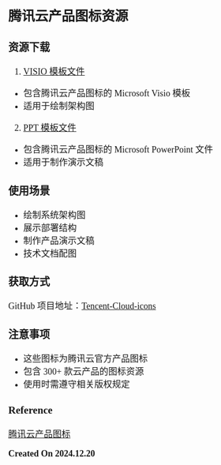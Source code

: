 <font size=4 face='楷体'>

## 腾讯云产品图标资源

### 资源下载

1. [VISIO 模板文件](https://ask.qcloudimg.com/draft/1447030/w3hn019a7.zip)

- 包含腾讯云产品图标的 Microsoft Visio 模板
- 适用于绘制架构图

2. [PPT 模板文件](https://ask.qcloudimg.com/draft/1447030/zv9ed3orzx.zip)

- 包含腾讯云产品图标的 Microsoft PowerPoint 文件
- 适用于制作演示文稿

### 使用场景

- 绘制系统架构图
- 展示部署结构
- 制作产品演示文稿
- 技术文档配图

### 获取方式

GitHub 项目地址：[Tencent-Cloud-icons](https://github.com/dongs365/Tencent-Cloud-icons)

### 注意事项

- 这些图标为腾讯云官方产品图标
- 包含 300+ 款云产品的图标资源
- 使用时需遵守相关版权规定

### Reference

[腾讯云产品图标](https://cloud.tencent.com/developer/article/1774325)

**Created On 2024.12.20**
